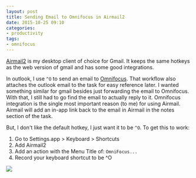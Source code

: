 ```yaml
---
layout: post
title: Sending Email to Omnifocus in Airmail2
date: 2015-10-25 09:10
categories:
- productivity
tags:
- omnifocus
---
```


[Airmail2](https://itunes.apple.com/us/app/airmail-2.5/id918858936?mt=12&at=11laRZ&ct=pro "Airmail2") is my desktop client of choice for Gmail. It keeps the same hotkeys as the web version of gmail and has some good integrations.

In outlook, I use ```^O``` to send an email to [Omnifocus](https://itunes.apple.com/us/app/omnifocus-2/id867299399?mt=12&at=11laRZ&ct=pro "Omnifocus"). That workflow also attaches the outlook email to the task for easy reference later. I wanted something similar for gmail besides just forwarding the email to Omnifocus. With that, I still had to go find the email to actually reply to it. Omnifocus integration is the single most important reason (to me) for using Airmail. Airmail will add an in-app link back to the email in Airmail in the notes section of the task.

But, I don't like the default hotkey, I just want it to be ```^O```. To get this to work:

1. Go to Settings.app > Keyboard > Shortcuts
2. Add Airmail2
3. Add an action with the Menu Title of: ```OmniFocus...```
4. Record your keyboard shortcut to be ^O

![](https://farm1.staticflickr.com/568/22484974791_0b2b82d3d6_o_d.png)